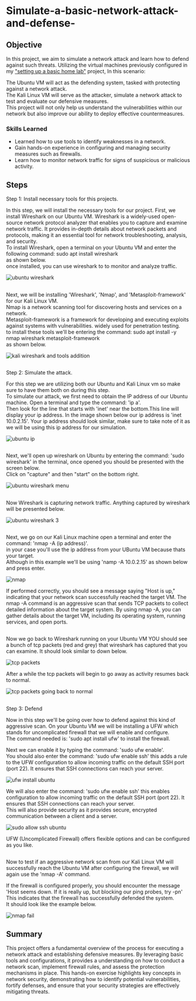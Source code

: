 # Simulate-a-basic-network-attack-and-defense-

## Objective

In this project, we aim to simulate a network attack and learn how to defend against such threats. Utilizing the virtual machines previously configured in my <a href="https://github.com/VegaL101/Setting-up-a-basic-home-lab">"setting up a basic home lab"</a> project, In this scenario:

The Ubuntu VM will act as the defending system, tasked with protecting against a network attack.<br>
The Kali Linux VM will serve as the attacker, simulate a network attack to test and evaluate our defensive measures.<br>
This project will not only help us understand the vulnerabilities within our network but also improve our ability to deploy effective countermeasures.



### Skills Learned

- Learned how to use tools to identify weaknesses in a network.
- Gain hands-on experience in configuring and managing security measures such as firewalls.
- Learn how to monitor network traffic for signs of suspicious or malicious activity.
  
  


## Steps


Step 1:
Install necessary tools for this projects.

In this step, we will install the necessary tools for our project. First, we install Wireshark on our Ubuntu VM. Wireshark is a widely-used open-source network protocol analyzer that enables you to capture and examine network traffic. It provides in-depth details about network packets and protocols, making it an essential tool for network troubleshooting, analysis, and security.<br>
To install Wireshark, open a terminal on your Ubuntu VM and enter the following command: sudo apt install wireshark<br>
as shown below.<br>
once installed, you can use wireshark to to monitor and analyze traffic.

![ubuntu wireshark](https://github.com/user-attachments/assets/224dfe18-d01b-4d46-b1c0-cd66132300e9)

##
  
Next, we will be installing 'Wireshark', 'Nmap', and 'Metasploit-framework' for our Kali Linux VM.<br> Nmap is a network scanning tool for discovering hosts and services on a network.<br> Metasploit-framework is a framework for developing and executing exploits against systems with vulnerabilities. widely used for penetration testing.<br> to install these tools we'll be entering the command: sudo apt install -y nmap wireshark metasploit-framework <br>
as shown below.
  
![kali wireshark and tools addition](https://github.com/user-attachments/assets/0f8ed183-d66f-429a-803d-4fb94054862d)

##
Step 2:
Simulate the attack.
  
For this step we are utilizing both our Ubuntu and Kali Linux vm so make sure to have them both on during this step.<br>
To simulate our attack, we first need to obtain the IP address of our Ubuntu machine. Open a terminal and type the command: 'ip a'. <br>Then look for the line that starts with 'inet' near the bottom.This line will display your ip address. In the image shown below our ip address is 'inet 10.0.2.15'. Your ip address should look similar, make sure to take note of it as we will be using this ip address for our simulation.
  
 ![ubuntu ip](https://github.com/user-attachments/assets/590c5758-8f99-416f-9df2-895743023ec8)

 ##
  
  Next, we'll open up wireshark on Ubuntu by entering the command: 'sudo wireshark' in the terminal, once opened you should be presented with the screen below.<br>
  Click on "capture" and then "start" on the bottom right.
  
  ![ubuntu wireshark menu](https://github.com/user-attachments/assets/488576cb-b7ab-4087-9221-4f3f8cab2a7b)

  ##

 Now Wireshark is capturing network traffic. Anything captured by wireshark will be presented below. 

![ubuntu wireshark 3](https://github.com/user-attachments/assets/f1642461-cf36-45f5-b03e-834ae3a12122)

  ##

  Next, we go on our Kali Linux machine open a terminal and enter the command: 'nmap -A (ip address)'.<br> in your case you'll use the ip address from your UBuntu VM because thats your target.<br> Although in this example we'll be using 'namp -A 10.0.2.15' as shown below and press enter.

  ![nmap](https://github.com/user-attachments/assets/a2852354-fb33-41ad-9fdc-5e1687e30df0)

  If performed correctly, you should see a message saying "Host is up," indicating that your network scan successfully reached the target VM. The nmap -A command is an aggressive scan that sends  TCP packets to collect detailed information about the target system. By using nmap -A, you can gather 
  details about the target VM, including its operating system, running services, and open ports.

  ##

  Now we go back to Wireshark running on your Ubuntu VM YOU should see a bunch of tcp packets (red and grey) that wireshark has captured that you can examine. It should look similar to down below.
  
  ![tcp packets](https://github.com/user-attachments/assets/8e0cac63-5911-4f4d-9b30-3d875550841c)

  After a while the tcp packets will begin to go away as activity resumes back to normal.

  ![tcp packets going back to normal](https://github.com/user-attachments/assets/c75c1a8b-65d5-4180-9808-a9fdc7e66ca9)

  ##

  Step 3:
  Defend

  Now in this step we'll be going over how to defend against this kind of aggressive scan.<brr> On your Ubuntu VM we will be installing a UFW which stands for uncomplicated firewall that we will enable and configure.
  <br> The command needed is: 'sudo apt install ufw' to install the firewall.
  
  Next we can enable it by typing the command: 'sudo ufw enable'.<br> You should also enter the command: 'sudo ufw enable ssh' this adds a rule to the UFW 
  configuration to allow incoming traffic on the default SSH port (port 22). It ensures that SSH connections can reach your server.

  ![ufw install ubuntu](https://github.com/user-attachments/assets/f1e7941c-5aa7-4608-a367-b33b40c4d494)

  We will also enter the command: 'sudo ufw enable ssh' this enables configuration to allow incoming traffic on the default SSH port (port 22). It ensures that SSH connections can reach your server.
  <br> This will also provide security as it provides secure, encrypted communication between a client and a server.

![sudo allow ssh ubuntu](https://github.com/user-attachments/assets/d7df4231-71c2-4adf-b2f1-4158e53af6e4)

UFW (Uncomplicated Firewall) offers flexible options and can be configured as you like.

##

Now to test if an aggressive network scan from our Kali Linux VM will successfully reach the Ubuntu VM after configuring the firewall,  we will again use the 'nmap -A' command.<br>

If the firewall is configured properly, you should encounter the message 'Host seems down. If it is really up, but blocking our ping probes, try -pn' This indicates that the firewall has successfully defended the system. <br> It should look like the example below.

![nmap fail](https://github.com/user-attachments/assets/1e5987ae-ba01-4d9c-a3ce-569a6d1bafeb)

##

## Summary

This project offers a fundamental overview of the process for executing a network attack and establishing defensive measures. By leveraging basic tools and configurations, it provides a understanding on how to conduct a network scan, implement firewall rules, and assess the protection mechanisms in place. This hands-on exercise highlights key concepts in network security, demonstrating how to identify potential vulnerabilities, fortify defenses, and ensure that your security strategies are effectively mitigating threats.





